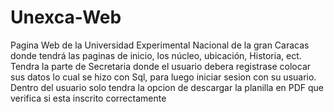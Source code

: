# Unexca-Web
Pagina Web de la Universidad Experimental Nacional de la gran Caracas donde tendrá las paginas de inicio, los núcleo, ubicación, Historia, ect. 
Tendra la parte de Secretaria donde el usuario debera registrase colocar sus datos lo cual se hizo con Sql, para luego iniciar sesion con su usuario.
Dentro del usuario solo tendra la opcion de descargar la planilla en PDF que verifica si esta inscrito correctamente 
